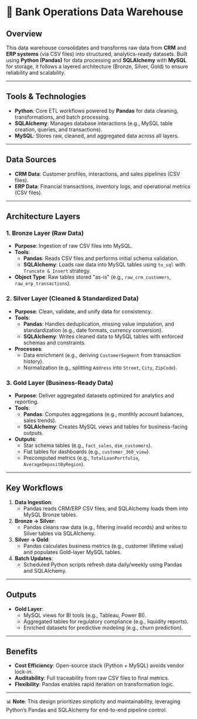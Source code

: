 # 🏦 Bank Operations Data Warehouse

## Overview  
This data warehouse consolidates and transforms raw data from **CRM** and **ERP systems** (via CSV files) into structured, analytics-ready datasets. Built using **Python (Pandas)** for data processing and **SQLAlchemy** with **MySQL** for storage, it follows a layered architecture (Bronze, Silver, Gold) to ensure reliability and scalability.

---

## Tools & Technologies  
- **Python**: Core ETL workflows powered by **Pandas** for data cleaning, transformations, and batch processing.  
- **SQLAlchemy**: Manages database interactions (e.g., MySQL table creation, queries, and transactions).  
- **MySQL**: Stores raw, cleaned, and aggregated data across all layers.  

---

## Data Sources  
- **CRM Data**: Customer profiles, interactions, and sales pipelines (CSV files).  
- **ERP Data**: Financial transactions, inventory logs, and operational metrics (CSV files).  

---

## Architecture Layers  
### 1. **Bronze Layer (Raw Data)**  
- **Purpose**: Ingestion of raw CSV files into MySQL.  
- **Tools**:  
  - **Pandas**: Reads CSV files and performs initial schema validation.  
  - **SQLAlchemy**: Loads raw data into MySQL tables using `to_sql` with `Truncate & Insert` strategy.  
- **Object Type**: Raw tables stored "as-is" (e.g., `raw_crm_customers`, `raw_erp_transactions`).  

### 2. **Silver Layer (Cleaned & Standardized Data)**  
- **Purpose**: Clean, validate, and unify data for consistency.  
- **Tools**:  
  - **Pandas**: Handles deduplication, missing value imputation, and standardization (e.g., date formats, currency conversion).  
  - **SQLAlchemy**: Writes cleaned data to MySQL tables with enforced schemas and constraints.  
- **Processes**:  
  - Data enrichment (e.g., deriving `CustomerSegment` from transaction history).  
  - Normalization (e.g., splitting `Address` into `Street`, `City`, `ZipCode`).  

### 3. **Gold Layer (Business-Ready Data)**  
- **Purpose**: Deliver aggregated datasets optimized for analytics and reporting.  
- **Tools**:  
  - **Pandas**: Computes aggregations (e.g., monthly account balances, sales trends).  
  - **SQLAlchemy**: Creates MySQL views and tables for business-facing outputs.  
- **Outputs**:  
  - Star schema tables (e.g., `fact_sales`, `dim_customers`).  
  - Flat tables for dashboards (e.g., `customer_360_view`).  
  - Precomputed metrics (e.g., `TotalLoanPortfolio`, `AverageDepositByRegion`).  

---

## Key Workflows  
1. **Data Ingestion**:  
   - Pandas reads CRM/ERP CSV files, and SQLAlchemy loads them into MySQL Bronze tables.  
2. **Bronze → Silver**:  
   - Pandas cleans raw data (e.g., filtering invalid records) and writes to Silver tables via SQLAlchemy.  
3. **Silver → Gold**:  
   - Pandas calculates business metrics (e.g., customer lifetime value) and populates Gold-layer MySQL tables.  
4. **Batch Updates**:  
   - Scheduled Python scripts refresh data daily/weekly using Pandas and SQLAlchemy.  

---

## Outputs  
- **Gold Layer**:  
  - MySQL views for BI tools (e.g., Tableau, Power BI).  
  - Aggregated tables for regulatory compliance (e.g., liquidity reports).  
  - Enriched datasets for predictive modeling (e.g., churn prediction).  

---

## Benefits  
- **Cost Efficiency**: Open-source stack (Python + MySQL) avoids vendor lock-in.  
- **Auditability**: Full traceability from raw CSV files to final metrics.  
- **Flexibility**: Pandas enables rapid iteration on transformation logic.  

--- 

📊 **Note**: This design prioritizes simplicity and maintainability, leveraging Python’s Pandas and SQLAlchemy for end-to-end pipeline control.  
